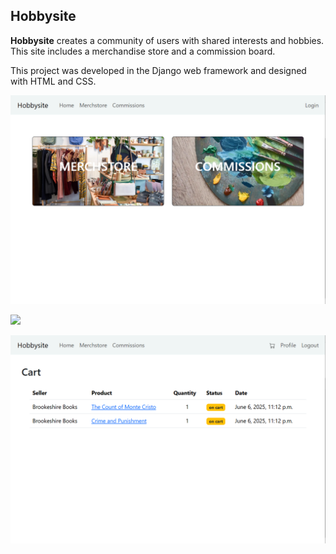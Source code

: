 ## Hobbysite

**Hobbysite** creates a community of users with shared interests and hobbies. This site includes a merchandise store and a commission board.  

This project was developed in the Django web framework and designed with HTML and CSS. 

![](https://github.com/tttrono/hobbysite-F-20/blob/main/hobbysite/hobbysite/static/images/samples/hobbysite_image_home.png)

![](https://github.com/tttrono/hobbysite-F-20/blob/main/hobbysite/hobbysite/static/images/samples/hobbysite_image_product.png)

![](https://github.com/tttrono/hobbysite-F-20/blob/main/hobbysite/hobbysite/static/images/samples/hobbysite_image_cart.png)
